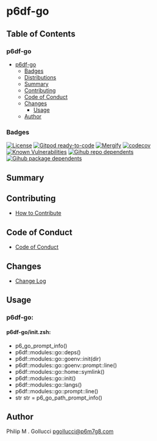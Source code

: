 # p6df-go

## Table of Contents


### p6df-go
- [p6df-go](#p6df-go)
  - [Badges](#badges)
  - [Distributions](#distributions)
  - [Summary](#summary)
  - [Contributing](#contributing)
  - [Code of Conduct](#code-of-conduct)
  - [Changes](#changes)
    - [Usage](#usage)
  - [Author](#author)

### Badges

[![License](https://img.shields.io/badge/License-Apache%202.0-yellowgreen.svg)](https://opensource.org/licenses/Apache-2.0)
[![Gitpod ready-to-code](https://img.shields.io/badge/Gitpod-ready--to--code-blue?logo=gitpod)](https://gitpod.io/#https://github.com/p6m7g8/p6df-go)
[![Mergify](https://img.shields.io/endpoint.svg?url=https://gh.mergify.io/badges/p6m7g8/p6df-go/&style=flat)](https://mergify.io)
[![codecov](https://codecov.io/gh/p6m7g8/p6df-go/branch/master/graph/badge.svg?token=14Yj1fZbew)](https://codecov.io/gh/p6m7g8/p6df-go)
[![Known Vulnerabilities](https://snyk.io/test/github/p6m7g8/p6df-go/badge.svg?targetFile=package.json)](https://snyk.io/test/github/p6m7g8/p6df-go?targetFile=package.json)
[![Gihub repo dependents](https://badgen.net/github/dependents-repo/p6m7g8/p6df-go)](https://github.com/p6m7g8/p6df-go/network/dependents?dependent_type=REPOSITORY)
[![Gihub package dependents](https://badgen.net/github/dependents-pkg/p6m7g8/p6df-go)](https://github.com/p6m7g8/p6df-go/network/dependents?dependent_type=PACKAGE)

## Summary

## Contributing

- [How to Contribute](CONTRIBUTING.md)

## Code of Conduct

- [Code of Conduct](https://github.com/p6m7g8/.github/blob/master/CODE_OF_CONDUCT.md)

## Changes

- [Change Log](CHANGELOG.md)

## Usage

### p6df-go:

#### p6df-go/init.zsh:

- p6_go_prompt_info()
- p6df::modules::go::deps()
- p6df::modules::go::goenv::init(dir)
- p6df::modules::go::goenv::prompt::line()
- p6df::modules::go::home::symlink()
- p6df::modules::go::init()
- p6df::modules::go::langs()
- p6df::modules::go::prompt::line()
- str str = p6_go_path_prompt_info()



## Author

Philip M . Gollucci <pgollucci@p6m7g8.com>
